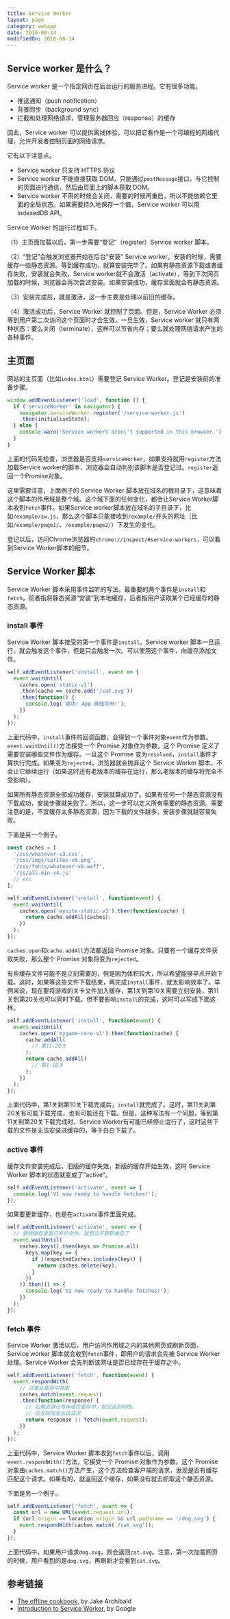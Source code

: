 ```yaml
---
title: Service Worker
layout: page
category: webapp
date: 2016-08-14
modifiedOn: 2016-08-14
---
```


## Service worker 是什么？

Service worker 是一个指定网页在后台运行的服务进程。它有很多功能。

- 推送通知（push notification）
- 背景同步（background sync）
- 拦截和处理网络请求，管理服务器回应（response）的缓存

因此，Service worker 可以提供离线体验，可以把它看作是一个可编程的网络代理，允许开发者控制页面的网络请求。

它有以下注意点。

- Service worker 只支持 HTTPS 协议
- Service worker 不能直接获取 DOM，只能通过`postMessage`接口，与它控制的页面进行通信，然后由页面上的脚本获取 DOM。
- Service worker 不用的时候会关闭，需要的时候再重启，所以不能依赖它里面的全局状态。如果需要持久地保存一个值，Service worker 可以用 IndexedDB API。

Service Worker 的运行过程如下。

（1）主页面加载以后，第一步需要“登记”（register）Service worker 脚本。

（2）“登记”会触发浏览器开始在后台“安装” Service worker。安装的时候，需要缓存一些静态资源。等到缓存成功，就算安装完毕了。如果有静态资源下载或者缓存失败，安装就会失败，Service worker就不会激活（activate），等到下次网页加载的时候，浏览器会再次尝试安装。如果安装成功，缓存里面就会有静态资源。

（3）安装完成后，就是激活，这一步主要是处理以前旧的缓存。

（4）激活成功后，Service Worker 就控制了页面。但是，Service Worker 必须等到用户第二次访问这个页面时才会生效。一旦生效，Service worker 就只有两种状态：要么关闭（terminate），这样可以节省内存；要么就处理网络请求产生的各种事件。

## 主页面

网站的主页面（比如`index.html`）需要登记 Service Worker。登记是安装前的准备步骤。

```javascript
window.addEventListener('load', function () {
  if ('serviceWorker' in navigator) {
    navigator.serviceWorker.register('/service-worker.js')
    .then(initialiseState);
  } else {
    console.warn('Service workers aren\'t supported in this browser.');
  }
}
```

上面的代码先检查，浏览器是否支持`serviceWorker`，如果支持就用`register`方法加载Service worker的脚本，浏览器会自动判别该脚本是否登记过。`register`返回一个Promise对象。

这里需要注意，上面例子的 Service Worker 脚本放在域名的根目录下，这意味着这个脚本的作用域是整个域。这个域下面的任何变化，都会让Service Worker脚本收到`fetch`事件。如果Service worker脚本放在域名的子目录下，比如`/example/sw.js`，那么这个脚本只能接收到`/example/`开头的网址（比如`/example/page1/`、`/example/page2/`）下发生的变化。

登记以后，访问Chrome浏览器的`chrome://inspect/#service-workers`，可以看到Service Worker脚本的细节。

## Service Worker 脚本

Service Worker 脚本采用事件监听的写法。最重要的两个事件是`install`和`fetch`，前者指将静态资源“安装”到本地缓存，后者指用户读取某个已经缓存的静态资源。

### install 事件

Service Worker 脚本接受的第一个事件是`install`。Service worker 脚本一旦运行，就会触发这个事件，但是只会触发一次。可以使用这个事件，向缓存添加文件。

```javascript
self.addEventListener('install', event => {
  event.waitUntil(
    caches.open('static-v1')
    .then(cache => cache.add('/cat.svg'))
    .then(function() {
      console.log('成功! App 离线可用!');
    })
  );
});
```

上面代码中，`install`事件的回调函数，会得到一个事件对象`event`作为参数。`event.waitUntil()`方法接受一个 Promise 对象作为参数，这个 Promise 定义了需要安装哪些文件作为缓存。一旦这个 Promise 变为`resolved`，`install`事件才算执行完成。如果变为`rejected`，浏览器就会抛弃这个 Service Worker 脚本，不会让它继续运行（如果这时还有老版本的缓存在运行，那么老版本的缓存将完全不受影响）。

如果所有静态资源全部成功缓存，安装就算成功了。如果有任何一个静态资源没有下载成功，安装步骤就失败了。所以，这一步可以定义所有需要的静态资源。需要注意的是，不宜缓存太多静态资源，因为下载的文件越多，安装步骤就越容易失败。

下面是另一个例子。

```javascript
const caches = [
  '/css/whatever-v3.css',
  '/css/imgs/sprites-v6.png',
  '/css/fonts/whatever-v8.woff',
  '/js/all-min-v4.js'
  // etc
];

self.addEventListener('install', function(event) {
  event.waitUntil(
    caches.open('mysite-static-v3').then(function(cache) {
      return cache.addAll(caches);
    })
  );
});
```

`caches.open`和`cache.addAll`方法都返回 Promise 对象。只要有一个缓存文件获取失败，那么整个 Promise 对象将变为`rejected`。

有些缓存文件可能不是立刻需要的，但是因为体积较大，所以希望能够早点开始下载。这时，如果等这些文件下载结束，再完成`Install`事件，就太影响效率了。举例来说，现在要将游戏的关卡文件加入缓存，第1关到第10关需要立刻安装，第11关到第20关也可以同时下载，但不要影响`install`的完成，这时可以写成下面这样。

```javascript
self.addEventListener('install', function(event) {
  event.waitUntil(
    caches.open('mygame-core-v1').then(function(cache) {
      cache.addAll(
        // 第11-20关
      );
      return cache.addAll(
        // 第1-10关
      );
    })
  );
});
```

上面代码中，第1关到第10关下载完成后，`install`就完成了。这时，第11关到第20关有可能下载完成，也有可能还在下载。但是，这种写法有一个问题，等到第11关到第20关下载完成时，Service Worker有可能已经停止运行了，这时这些下载的文件是无法安装进缓存的，等于白白下载了。

### active 事件

缓存文件安装完成后，旧版的缓存失效，新版的缓存开始生效，这时 Service Worker 脚本的状态就变成了”active“。

```javascript
self.addEventListener('activate', event => {
  console.log('V1 now ready to handle fetches!');
});
```

如果要更新缓存，也是在`activate`事件里面完成。

```javascript
self.addEventListener('activate', event => {
  // 删除缓存里面已有的文件，就想当于更新缓存了
  event.waitUntil(
    caches.keys().then(keys => Promise.all(
      keys.map(key => {
        if (!expectedCaches.includes(key)) {
          return caches.delete(key);
        }
      })
    )).then(() => {
      console.log('V2 now ready to handle fetches!');
    })
  );
});
```

### fetch 事件

Service Worker 激活以后，用户访问作用域之内的其他网页或刷新页面，Service worker 脚本就会收到`fetch`事件，即用户的请求会先被 Service Worker 处理。Service Worker 会先判断该网址是否已经存在于缓存之中。

```javascript
self.addEventListener('fetch', function(event) {
  event.respondWith(
    // 试着从缓存中获取
    caches.match(event.request)
    .then(function(response) {
      // 如果资源没有存储在缓存中，就回退到网络，
      // 向互联网发出该请求
      return response || fetch(event.request);
    })
  );
});
```

上面代码中，Service Worker 脚本收到`fetch`事件以后，调用`event.respondWith()`方法，它接受一个 Promise 对象作为参数。这个 Promise 对象由`caches.match()`方法产生，这个方法检查客户端的请求，发现是否有缓存匹配这个请求。如果有的，就返回这个缓存，如果没有就去抓取这个静态资源。

下面是另一个例子。

```javascript
self.addEventListener('fetch', event => {
  const url = new URL(event.request.url);
  if (url.origin == location.origin && url.pathname == '/dog.svg') {
    event.respondWith(caches.match('/cat.svg'));
  }
});
```

上面代码中，如果用户请求`dog.svg`，则会返回`cat.svg`。注意，第一次加载网页的时候，用户看到的是`dog.svg`，再刷新才会看到`cat.svg`。

## 参考链接

- [The offline cookbook](https://jakearchibald.com/2014/offline-cookbook/), by Jake Archibald
- [Introduction to Service Worker](https://developers.google.com/web/fundamentals/primers/service-worker/?hl=en), by Google
